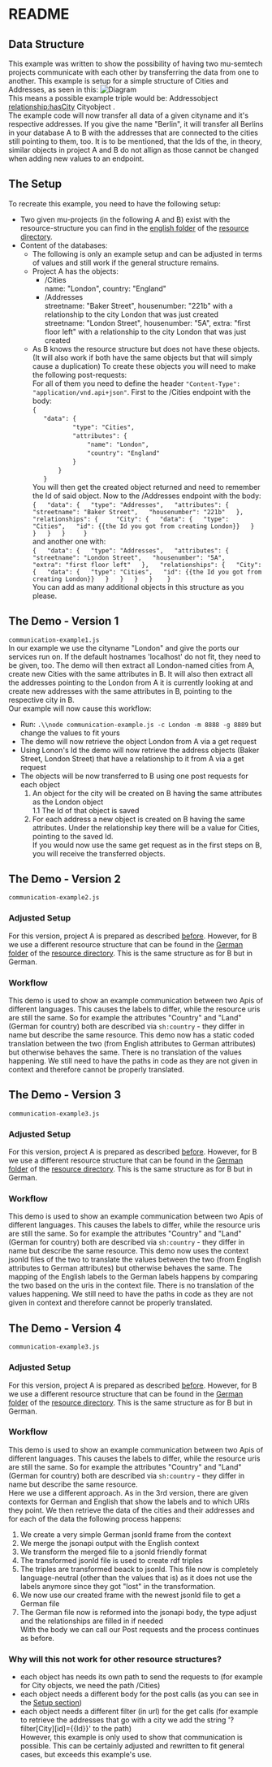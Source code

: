 # README
## Data Structure
This example was written to show the possibility of having two mu-semtech projects communicate with each other by transferring the data from one to another. This example is setup for a simple structure of Cities and Addresses, as seen in this:
![Diagram](http://www.plantuml.com/plantuml/png/JSv12W8n30NGVK_HfIxc0Yvan2DuWZZzE8Lf2aag5l7kbj7gx4BoyfDHZSHAMjoqaAe_Hwl-wIucaM-UAQ7NKoviKjthAqyX25J_M4q0swxCkIYuf2kaj_0mePQntXcElvI3dqc7H5pzBl8TejYxFcnkzH-K6Mu4X_Rq6m00)  
This means a possible example triple would be: 
Addressobject <relationship:hasCity> Cityobject .  
The example code will now transfer all data of a given cityname and it's respective addresses. If you give the name "Berlin", it will transfer all Berlins in your database A to B with the addresses that are connected to the cities still pointing to them, too. It is to be mentioned, that the Ids of the, in theory, similar objects in project A and B do not allign as those cannot be changed when adding new values to an endpoint.

## The Setup
To recreate this example, you need to have the following setup:  
- Two given mu-projects (in the following A and B) exist with the resource-structure you can find in the [english folder](https://github.com/Informatievlaanderen/OSLO-SpecificationGenerator/tree/multilingual/communication-example/resources/english) of the [resource directory](https://github.com/Informatievlaanderen/OSLO-SpecificationGenerator/tree/multilingual/communication-example/resources).  
- Content of the databases:
    - The following is only an example setup and can be adjusted in terms of values and still work if the general structure remains.
    - Project A has the objects:  
        - /Cities  
            name: "London", country: "England"  
        - /Addresses  
            streetname: "Baker Street", housenumber: "221b" with a relationship to the city London that was just created   
            streetname: "London Street", housenumber: "5A", extra: "first floor left" with a relationship to the city London that was just created   
    - As B knows the resource structure but does not have these objects. (It will also work if both have the same objects but that will simply cause a duplication) 
To create these objects you will need to make the following post-requests:  
For all of them you need to define the header `"Content-Type": "application/vnd.api+json"`.
First to the /Cities endpoint with the body:  
`{  `  
`    "data": {  `   
`            "type": "Cities",  `  
`            "attributes": {  `  
`                "name": "London",  `   
`                "country": "England"  `  
`            }  `  
`        }  `  
`    }  `  
You will then get the created object returned and need to remember the Id of said object.
Now to the /Addresses endpoint with the body:
`{  
    "data": {  
                "type": "Addresses",  
                "attributes": {  
                    "streetname": "Baker Street",  
                    "housenumber": "221b"  
                },  
                "relationships": {    
                    "City": {  
                        "data": {  
                            "type": "Cities",  
                            "id": {{the Id you got from creating London}}  
                        }  
                    }  
                }  
            }    
}`   
and another one with:   
`{  
    "data": {  
                "type": "Addresses",  
                "attributes": {  
                    "streetname": "London Street",  
                    "housenumber": "5A",   
                    "extra": "first floor left"  
                },  
                "relationships": {  
                    "City": {  
                        "data": {  
                            "type": "Cities",  
                            "id": {{the Id you got from creating London}}  
                        }  
                    }  
                }  
            }   
}`   
You can add as many additional objects in this structure as you please.  

## The Demo - Version 1
`communication-example1.js`  
In our example we use the cityname "London" and give the ports our services run on. If the default hostnames 'localhost' do not fit, they need to be given, too. The demo will then extract all London-named cities from A, create new Cities with the same attributes in B. It will also then extract all the addresses pointing to the London from A it is currently looking at and create new addresses with the same attributes in B, pointing to the respective city in B.  
Our example will now cause this workflow:  
- Run: `.\\node communication-example.js -c London -m 8888 -g 8889` but change the values to fit yours  
- The demo will now retrieve the object London from A via a get request  
- Using Lonon's Id the demo will now retrieve the address objects (Baker Street, London Street) that have a relationship to it from A via a get request  
- The objects will be now transferred to B using one post requests for each object  
    1. An object for the city will be created on B having the same attributes as the London object  
        1.1 The Id of that object is saved  
    2. For each address a new object is created on B having the same attributes. Under the relationship key there will be a value for Cities, pointing to the saved Id.  
If you would now use the same get request as in the first steps on B, you will receive the transferred objects.  

## The Demo - Version 2
`communication-example2.js`  
### Adjusted Setup
For this version, project A is prepared as described [before](https://github.com/Informatievlaanderen/OSLO-SpecificationGenerator/tree/multilingual/communication-example#the-setup). However, for B we use a different resource structure that can be found in the [German folder](https://github.com/Informatievlaanderen/OSLO-SpecificationGenerator/tree/multilingual/communication-example/resources/german) of the [resource directory](https://github.com/Informatievlaanderen/OSLO-SpecificationGenerator/tree/multilingual/communication-example/resources). This is the same structure as for B but in German.
### Workflow
This demo is used to show an example communication between two Apis of different languages. This causes the labels to differ, while the resource uris are still the same. So for example the attributes "Country" and "Land" (German for country) both are described via `sh:country` - they differ in name but describe the same resource. This demo now has a static coded translation between the two (from English attributes to German attributes) but otherwise behaves the same. There is no translation of the values happening. We still need to have the paths in code as they are not given in context and therefore cannot be properly translated.

## The Demo - Version 3
`communication-example3.js`  
### Adjusted Setup
For this version, project A is prepared as described [before](https://github.com/Informatievlaanderen/OSLO-SpecificationGenerator/tree/multilingual/communication-example#the-setup). However, for B we use a different resource structure that can be found in the [German folder](https://github.com/Informatievlaanderen/OSLO-SpecificationGenerator/tree/multilingual/communication-example/resources/german) of the [resource directory](https://github.com/Informatievlaanderen/OSLO-SpecificationGenerator/tree/multilingual/communication-example/resources). This is the same structure as for B but in German.
### Workflow
This demo is used to show an example communication between two Apis of different languages. This causes the labels to differ, while the resource uris are still the same. So for example the attributes "Country" and "Land" (German for country) both are described via `sh:country` - they differ in name but describe the same resource. This demo now uses the context jsonld files of the two to translate the values between the two (from English attributes to German attributes) but otherwise behaves the same. The mapping of the English labels to the German labels happens by comparing the two based on the uris in the context file. There is no translation of the values happening. We still need to have the paths in code as they are not given in context and therefore cannot be properly translated.


## The Demo - Version 4
`communication-example3.js`  
### Adjusted Setup
For this version, project A is prepared as described [before](https://github.com/Informatievlaanderen/OSLO-SpecificationGenerator/tree/multilingual/communication-example#the-setup). However, for B we use a different resource structure that can be found in the [German folder](https://github.com/Informatievlaanderen/OSLO-SpecificationGenerator/tree/multilingual/communication-example/resources/german) of the [resource directory](https://github.com/Informatievlaanderen/OSLO-SpecificationGenerator/tree/multilingual/communication-example/resources). This is the same structure as for B but in German.
### Workflow
This demo is used to show an example communication between two Apis of different languages. This causes the labels to differ, while the resource uris are still the same. So for example the attributes "Country" and "Land" (German for country) both are described via `sh:country` - they differ in name but describe the same resource.  
Here we use a different approach. As in the 3rd version, there are given contexts for German and English that show the labels and to which URIs they point. We then retrieve the data of the cities and their addresses and for each of the data the following process happens:  
1. We create a very simple German jsonld frame from the context  
2. We merge the jsonapi output with the English context  
3. We transform the merged file to a jsonld friendly format  
4. The transformed jsonld file is used to create rdf triples  
5. The triples are transformed beack to jsonld. This file now is completely language-neutral (other than the values that is) as it does not use the labels anymore since they got "lost" in the transformation.  
6. We now use our created frame with the newest jsonld file to get a German file  
7. The German file now is reformed into the jsonapi body, the type adjust and the relationships are filled in if needed  
With the body we can call our Post requests and the process continues as before.


### Why will this not work for other resource structures?   
- each object has needs its own path to send the requests to (for example for City objects, we need the path /Cities)  
- each object needs a different body for the post calls (as you can see in the [Setup section](https://github.com/Informatievlaanderen/OSLO-SpecificationGenerator/tree/multilingual/communication-example#the-setup))  
- each object needs a different filter (in url) for the get calls (for example to retrieve the addresses that go with a city we add the string '?filter[City][id]={{Id}}' to the path)   
However, this example is only used to show that communication is possible. This can be certainly adjusted and rewritten to fit general cases, but exceeds this example's use.
